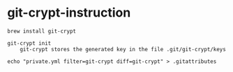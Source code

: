 # git-crypt-instruction

```
brew install git-crypt

git-crypt init 
    git-crypt stores the generated key in the file .git/git-crypt/keys

echo "private.yml filter=git-crypt diff=git-crypt" > .gitattributes

```